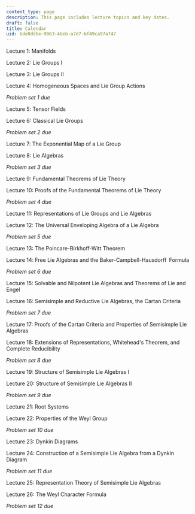 ```yaml
---
content_type: page
description: This page includes lecture topics and key dates.
draft: false
title: Calendar
uid: bde0ddbe-9063-4beb-a7d7-bf49ca97a747
---
```

Lecture 1: Manifolds

Lecture 2: Lie Groups I

Lecture 3: Lie Groups II

Lecture 4: Homogeneous Spaces and Lie Group Actions

*Problem set 1 due*

Lecture 5: Tensor Fields

Lecture 6: Classical Lie Groups

*Problem set 2 due*

Lecture 7: The Exponential Map of a Lie Group

Lecture 8: Lie Algebras

*Problem set 3 due*

Lecture 9: Fundamental Theorems of Lie Theory

Lecture 10: Proofs of the Fundamental Theorems of Lie Theory

*Problem set 4 due*

Lecture 11: Representations of Lie Groups and Lie Algebras

Lecture 12: The Universal Enveloping Algebra of a Lie Algebra

*Problem set 5 due*

Lecture 13: The Poincare-Birkhoff-Witt Theorem

Lecture 14: Free Lie Algebras and the Baker-Campbell-Hausdorff Formula

*Problem set 6 due*

Lecture 15: Solvable and Nilpotent Lie Algebras and Theorems of Lie and Engel

Lecture 16: Semisimple and Reductive Lie Algebras, the Cartan Criteria

*Problem set 7 due*

Lecture 17: Proofs of the Cartan Criteria and Properties of Semisimple Lie Algebras

Lecture 18: Extensions of Representations, Whitehead's Theorem, and Complete Reducibility

*Problem set 8 due*

Lecture 19: Structure of Semisimple Lie Algebras I

Lecture 20: Structure of Semisimple Lie Algebras II

*Problem set 9 due*

Lecture 21: Root Systems

Lecture 22: Properties of the Weyl Group

*Problem set 10 due*

Lecture 23: Dynkin Diagrams

Lecture 24: Construction of a Semisimple Lie Algebra from a Dynkin Diagram

*Problem set 11 due*

Lecture 25: Representation Theory of Semisimple Lie Algebras

Lecture 26: The Weyl Character Formula

*Problem set 12 due*